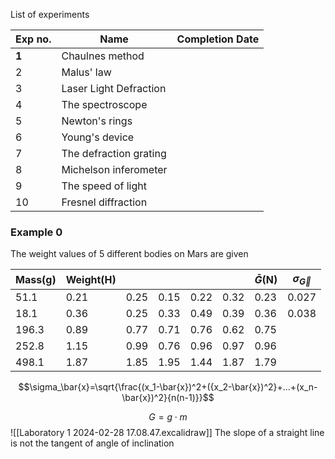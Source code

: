 List of experiments

| Exp no. | Name                   | Completion Date |
| ------- | ---------------------- | --------------- |
| **1**   | Chaulnes method        |                 |
| 2       | Malus' law             |                 |
| 3       | Laser Light Defraction |                 |
| 4       | The spectroscope       |                 |
| 5       | Newton's rings         |                 |
| 6       | Young's device         |                 |
| 7       | The defraction grating |                 |
| 8       | Michelson inferometer  |                 |
| 9       | The speed of light     |                 |
| 10      | Fresnel diffraction    |                 |
### Example 0
The weight values of 5 different bodies on Mars are given

| Mass(g) | Weight(H) |      |      |      |      | $\bar{G}$(N) | $\sigma_\vec{G}$ |
| ------- | --------- | ---- | ---- | ---- | ---- | ------------ | ---------------- |
| 51.1    | 0.21      | 0.25 | 0.15 | 0.22 | 0.32 | 0.23         | 0.027            |
| 18.1    | 0.36      | 0.25 | 0.33 | 0.49 | 0.39 | 0.36         | 0.038            |
| 196.3   | 0.89      | 0.77 | 0.71 | 0.76 | 0.62 | 0.75         |                  |
| 252.8   | 1.15      | 0.99 | 0.76 | 0.96 | 0.97 | 0.96         |                  |
| 498.1   | 1.87      | 1.85 | 1.95 | 1.44 | 1.87 | 1.79         |                  |

$$\sigma_\bar{x}=\sqrt{\frac{(x_1-\bar{x})^2+({x_2-\bar{x})^2}+...+(x_n-\bar{x})^2}{n(n-1)}}$$

$$G=g\cdot m$$
![[Laboratory 1 2024-02-28 17.08.47.excalidraw]]
The slope of a straight line is not the tangent of angle of inclination